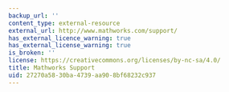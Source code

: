 ```yaml
---
backup_url: ''
content_type: external-resource
external_url: http://www.mathworks.com/support/
has_external_licence_warning: true
has_external_license_warning: true
is_broken: ''
license: https://creativecommons.org/licenses/by-nc-sa/4.0/
title: Mathworks Support
uid: 27270a58-30ba-4739-aa90-8bf68232c937
---
```

